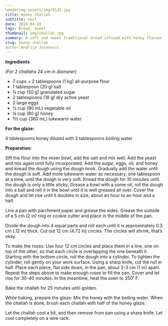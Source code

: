 ```yaml
---
headerimg:assets/img/0131.jpg
title: Honey Challah
subtitle: test
date: 2019-04-10
tags: Bread, Sweet
thumbnail: img/challah.jpg
summary: A soft and sweet traditional bread infused with honey flavour. 
slug: honey-challah
author:Andrija Jovanovic
---
```


__Ingredients__

_(For 2 challahs 24 cm in diameter)_

+ 7 cups + 2 tablespoons (1 kg) all-purpose flour
+ 1 tablespoon (20 g) salt
+ ¼ cup (50 g) granulated sugar
+ 2 tablespoons (18 g) dry active yeast
+ 2 large eggs
+ ½ cup (80 mL) vegetable oil
+ ¼ cup (80 g) honey
+ 1½ cup (360 mL) lukewarm water 

__For the glaze:__

4 tablespoons honey diluted with 2 tablespoons boiling water 

__Preparation:__

Sift the flour into the mixer bowl, add the salt and mix well. Add the yeast and mix again until fully incorporated. Add the sugar, eggs, oil, and honey and knead the dough using the dough hook. Gradually add the water until the dough is soft. Add more lukewarm water as necessary, one tablespoon at a time, until the dough is very soft. Knead the dough for 10 minutes until the dough is only a little sticky. Grease a bowl with a some oil, roll the dough into a ball and roll it in the bowl until it is well greased all over. Cover the dough and let rise until it doubles in size, about an hour to an hour and a half. 

Line a pan with parchment paper and grease the sides. Grease the outside of a 5 cm (2 in) ring or cookie cutter and place in the middle of the pan.  

Divide the dough into 4 equal parts and roll each until it is approximately 0.3 cm (.12 in) thick. Cut out 12 cm (4.72 in) circles. The circles will shrink, that’s okay. 

To make the roses: Use four 12 cm circles and place them in a line, one on top of the other, so that each circle is overlapping the one beneath it. Starting with the bottom circle, roll the dough into a cylinder. To tighten the cylinder, roll gently on your work surface. Using a sharp knife, cut the roll in half. Place each piece, flat side down, in the pan, about 2-3 cm (1 in) apart. Repeat the steps above to make enough roses to fill the pan. Cover and let rise for 30-40 minutes. In the meantime, heat the oven to 350˚ F. 

Bake the challah for 25 minutes until golden. 

While baking, prepare the glaze: Mix the honey with the boiling water. When the challah is done, brush each challah with half of the honey glaze. 

Let the challah cool a bit, and then remove from pan using a sharp knife. Let cool completely on a wire rack.
